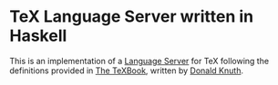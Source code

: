 # TeX Language Server written in Haskell

This is an implementation of a [Language Server](https://microsoft.github.io/language-server-protocol/) for TeX following the definitions provided in [The TeXBook](https://lccn.loc.gov/85030845), written by [Donald Knuth](https://en.wikipedia.org/wiki/Donald_Knuth).
